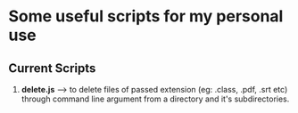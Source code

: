 # Some useful scripts for my personal use

## Current Scripts

1. **delete.js** --> to delete files of passed extension (eg: .class, .pdf, .srt etc) through command line argument from a directory and it's subdirectories.
